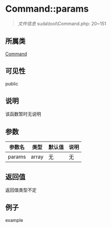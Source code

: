 # Command::params



> *文件信息* suda\tool\Command.php: 20~151

## 所属类 

[Command](../Command.md)

## 可见性

 public 

## 说明

该函数暂时无说明


## 参数


| 参数名 | 类型 | 默认值 | 说明 |
|--------|-----|-------|-------|
| params |  array | 无 | 无 |



## 返回值

返回值类型不定


## 例子

example
